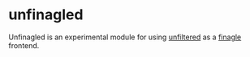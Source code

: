 unfinagled
==========

Unfinagled is an experimental module for using [unfiltered](https://github.com/unfiltered/unfiltered) as a [finagle](https://github.com/twitter/finagle) frontend.



